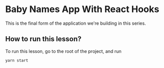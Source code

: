 # Baby Names App With React Hooks

This is the final form of the application we're building in this series.

## How to run this lesson?

To run this lesson, go to the root of the project, and run

`yarn start`
